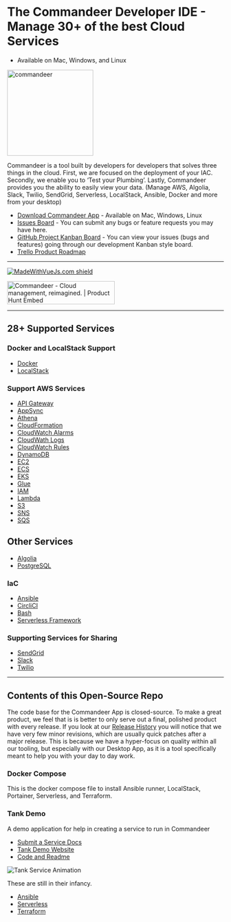 # The Commandeer Developer IDE - Manage 30+ of the best Cloud Services

- Available on Mac, Windows, and Linux

<img src="https://images.commandeer.be/commandeer-logo.png" alt="commandeer" width="200"/>

Commandeer is a tool built by developers for developers that solves three things in the cloud. First, we are focused on the deployment of your IAC. Secondly, we enable you to ‘Test your Plumbing’. Lastly, Commandeer provides you the ability to easily view your data. (Manage AWS, Algolia, Slack, Twilio, SendGrid, Serverless, LocalStack, Ansible, Docker and more from your desktop)

- [Download Commandeer App](https://getcommandeer.com/docs/download-app) - Available on Mac, Windows, Linux
- [Issues Board](https://github.com/commandeer/open/issues) - You can submit any bugs or feature requests you may have here.
- [GitHub Project Kanban Board](https://github.com/commandeer/open/issues) - You can view your issues (bugs and features) going through our development Kanban style board.
- [Trello Product Roadmap](https://trello.com/b/qE80w9Xh/commandeer-app-2021-product-roadmap-vote-now)

***

[![MadeWithVueJs.com shield](https://madewithvuejs.com/storage/repo-shields/1867-shield.svg)](https://madewithvuejs.com/p/commandeer/shield-link)

<a href="https://www.producthunt.com/posts/commandeer-2?utm_source=badge-featured&utm_medium=badge&utm_souce=badge-commandeer-2" target="_blank"><img src="https://api.producthunt.com/widgets/embed-image/v1/featured.svg?post_id=169496&theme=dark" alt="Commandeer - Cloud management, reimagined. | Product Hunt Embed" style="width: 250px; height: 54px;" width="250px" height="54px" /></a>

***

## 28+ Supported Services

### Docker and LocalStack Support
  - [Docker](https://docs.getcommandeer.com/docs/Docker/)
  - [LocalStack](https://docs.getcommandeer.com/docs/LocalStack/)

### Support AWS Services
  - [API Gateway](https://docs.getcommandeer.com/docs/AWS/api-gateway.html)
  - [AppSync](https://docs.getcommandeer.com/docs/AWS/appsync.html)
  - [Athena](https://docs.getcommandeer.com/docs/Athena/athena.html)
  - [CloudFormation](https://docs.getcommandeer.com/docs/AWS/cloudformation.html)
  - [CloudWatch Alarms](https://docs.getcommandeer.com/docs/AWS/cloudwatch-alarms.html)
  - [CloudWath Logs](https://docs.getcommandeer.com/docs/AWS/cloudwatch-logs.html)
  - [CloudWatch Rules](https://docs.getcommandeer.com/docs/AWS/cloudwatch-rules.html)
  - [DynamoDB](https://docs.getcommandeer.com/docs/DynamoDB/)
  - [EC2](https://docs.getcommandeer.com/docs/AWS/ec2.html)
  - [ECS](https://docs.getcommandeer.com/docs/AWS/ecs.html)
  - [EKS](https://docs.getcommandeer.com/docs/AWS/eks.html)
  - [Glue]()
  - [IAM](https://docs.getcommandeer.com/docs/AWS/iam.html#commandeer-key-features)
  - [Lambda](https://docs.getcommandeer.com/docs/Lambda/)
  - [S3](https://docs.getcommandeer.com/docs/S3/)
  - [SNS](https://docs.getcommandeer.com/docs/AWS/sns.html)
  - [SQS](https://docs.getcommandeer.com/docs/AWS/sqs.html)

## Other Services
  - [Algolia](https://docs.getcommandeer.com/docs/Algolia/)
  - [PostgreSQL](https://docs.getcommandeer.com/docs/Postgres/)

### IaC
  - [Ansible](https://docs.getcommandeer.com/docs/Ansible/)
  - [CircliCI](https://docs.getcommandeer.com/docs/CircleCI/)
  - [Bash](https://docs.getcommandeer.com/docs/Bash/)
  - [Serverless Framework](https://docs.getcommandeer.com/docs/Serverless/)

### Supporting Services for Sharing
  - [SendGrid](https://docs.getcommandeer.com/docs/SendGrid/)
  - [Slack](https://docs.getcommandeer.com/docs/Slack/)
  - [Twilio](https://docs.getcommandeer.com/docs/Twilio/#resources)

***

## Contents of this Open-Source Repo

The code base for the Commandeer App is closed-source.  To make a great product, we feel that is is better to only serve out a final, polished product with every release.  If you look at our [Release History](https://docs.getcommandeer.com/releases/) you will notice that we have very few minor revisions, which are usually quick patches after a major release.  This is because we have a hyper-focus on quality within all our tooling, but especially with our Desktop App, as it is a tool specifically meant to help you with your day to day work.

### Docker Compose

This is the docker compose file to install Ansible runner, LocalStack, Portainer, Serverless, and Terraform.

### Tank Demo

A demo application for help in creating a service to run in Commandeer

- [Submit a Service Docs](https://getcommandeer.com/docs/openSource/submitService)
- [Tank Demo Website](https://tanks.getcommandeer.com)
- [Code and Readme](https://github.com/commandeer/open/tree/master/website)

![Tank Service Animation](https://images.commandeer.be/tank-service-2.gif)

These are still in their infancy.

- [Ansible](https://github.com/commandeer/open/tree/master/ansible)
- [Serverless](https://github.com/commandeer/open/tree/master/serverless)
- [Terraform](https://github.com/commandeer/open/tree/master/terraform)
